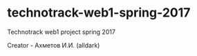 # technotrack-web1-spring-2017
Technotrack web1 project spring 2017

Creator - Ахметов И.И. (alldark) 

